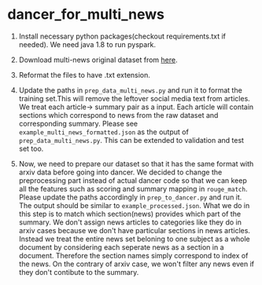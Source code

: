 # dancer_for_multi_news

1. Install necessary python packages(checkout requirements.txt if needed). We need java 1.8 to run pyspark. 

3. Download multi-news original dataset from [here](https://drive.google.com/drive/folders/1uDarzpu2HFc-vjXNJCRv2NIHzakpSGOw).

4. Reformat the files to have .txt extension.

5. Update the paths in `prep_data_multi_news.py` and run it to format the training set.This will remove the leftover social media text from articles. We treat each article-> summary pair as a input. Each article will contain sections which correspond to news from the raw dataset and corresponding summary. Please see `example_multi_news_formatted.json` as the output of `prep_data_multi_news.py`. This can be extended to validation and test set too.

6. Now, we need to prepare our dataset so that it has the same format with arxiv data before going into dancer. We decided to change the preprocessing part instead of actual dancer code so that we can keep all the features such as scoring and summary mapping in `rouge_match`. Please update the paths accordingly in `prep_to_dancer.py` and run it. The output should be similar to `example_processed.json`. 
What we do in this step is to match which section(news) provides which part of the summary. We don't assign news articles to categories like they do in arxiv cases because we don't have particular sections in news articles. Instead we treat the entire news set beloning to one subject as a whole document by considering each seperate news as a section in a document. Therefore the section names simply correspond to index of the news. On the contrary of arxiv case, we won't filter any news even if they don't contibute to the summary. 


